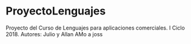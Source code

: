 # ProyectoLenguajes
Proyecto del Curso de Lenguajes para aplicaciones comerciales.
I Ciclo 2018.
Autores: Julio y Allan
AMo a joss


